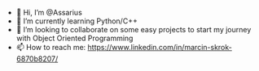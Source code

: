 - 👋 Hi, I’m @Assarius
- 🌱 I’m currently learning Python/C++
- 💞️ I’m looking to collaborate on some easy projects to start my journey with Object Oriented Programming
- 📫 How to reach me: https://www.linkedin.com/in/marcin-skrok-6870b8207/

<!---
Assarius/Assarius is a ✨ special ✨ repository because its `README.md` (this file) appears on your GitHub profile.
You can click the Preview link to take a look at your changes.
--->
